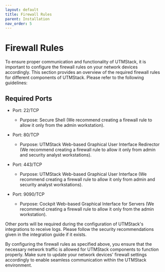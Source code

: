 ```yaml
---
layout: default
title: Firewall Rules
parent: Installation
nav_order: 5
---
```



# Firewall Rules

To ensure proper communication and functionality of UTMStack, it is important to configure the firewall rules on your network devices accordingly. This section provides an overview of the required firewall rules for different components of UTMStack. Please refer to the following guidelines:

## Required Ports

- Port: 22/TCP
  - Purpose: Secure Shell (We recommend creating a firewall rule to allow it only from the admin workstation).

- Port: 80/TCP
  - Purpose: UTMStack Web-based Graphical User Interface Redirector (We recommend creating a firewall rule to allow it only from admin and security analyst workstations).

- Port: 443/TCP
  - Purpose: UTMStack Web-based Graphical User Interface (We recommend creating a firewall rule to allow it only from admin and security analyst workstations).

- Port: 9090/TCP
  - Purpose: Cockpit Web-based Graphical Interface for Servers (We recommend creating a firewall rule to allow it only from the admin workstation).

Other ports will be required during the configuration of UTMStack's integrations to receive logs. Please follow the security recommendations given in the integration guide if it exists.

By configuring the firewall rules as specified above, you ensure that the necessary network traffic is allowed for UTMStack components to function properly. Make sure to update your network devices' firewall settings accordingly to enable seamless communication within the UTMStack environment.
